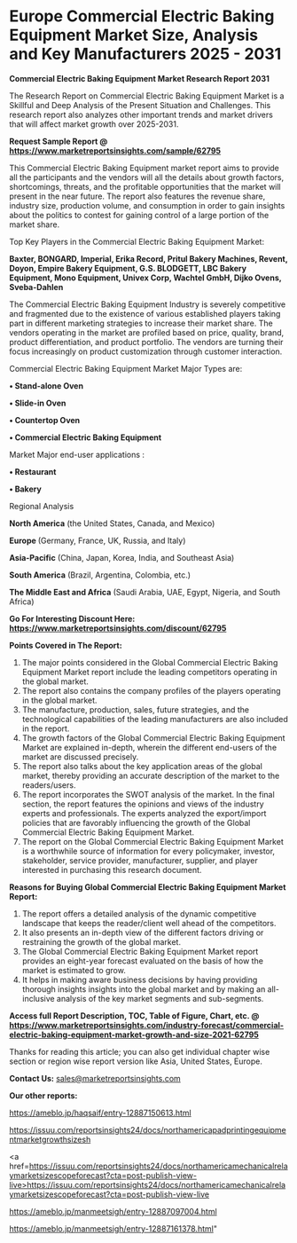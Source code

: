 # Europe Commercial Electric Baking Equipment Market Size, Analysis and Key Manufacturers 2025 - 2031

<strong>Commercial Electric Baking Equipment Market Research Report 2031</strong>

The Research Report on Commercial Electric Baking Equipment Market is a Skillful and Deep Analysis of the Present Situation and Challenges. This research report also analyzes other important trends and market drivers that will affect market growth over 2025-2031.

<strong>Request Sample Report @ <a href=https://www.marketreportsinsights.com/sample/62795>https://www.marketreportsinsights.com/sample/62795</a></strong>

This Commercial Electric Baking Equipment market report aims to provide all the participants and the vendors will all the details about growth factors, shortcomings, threats, and the profitable opportunities that the market will present in the near future. The report also features the revenue share, industry size, production volume, and consumption in order to gain insights about the politics to contest for gaining control of a large portion of the market share.

Top Key Players in the Commercial Electric Baking Equipment Market:

<strong>Baxter, BONGARD, Imperial, Erika Record, Pritul Bakery Machines, Revent, Doyon, Empire Bakery Equipment, G.S. BLODGETT, LBC Bakery Equipment, Mono Equipment, Univex Corp, Wachtel GmbH, Dijko Ovens, Sveba-Dahlen</strong>

The Commercial Electric Baking Equipment Industry is severely competitive and fragmented due to the existence of various established players taking part in different marketing strategies to increase their market share. The vendors operating in the market are profiled based on price, quality, brand, product differentiation, and product portfolio. The vendors are turning their focus increasingly on product customization through customer interaction.

Commercial Electric Baking Equipment Market Major Types are:

<strong>• Stand-alone Oven

• Slide-in Oven

• Countertop Oven

• Commercial Electric Baking Equipment</strong>

Market Major end-user applications :

<strong>• Restaurant

• Bakery</strong>

Regional Analysis

</u><strong><b>North America</b></strong> (the United States, Canada, and Mexico)

<strong><b>Europe </b></strong>(Germany, France, UK, Russia, and Italy)

<strong><b>Asia-Pacific</b></strong> (China, Japan, Korea, India, and Southeast Asia)

<strong><b>South America</b></strong> (Brazil, Argentina, Colombia, etc.)

<strong><b>The Middle East and Africa</b></strong> (Saudi Arabia, UAE, Egypt, Nigeria, and South Africa)

<strong>Go For Interesting Discount Here: <a href=https://www.marketreportsinsights.com/discount/62795>https://www.marketreportsinsights.com/discount/62795</a></strong>

<strong>Points Covered in The Report:</strong>
<ol>
  <li>The major points considered in the Global Commercial Electric Baking Equipment Market report include the leading competitors operating in the global market.</li>
  <li>The report also contains the company profiles of the players operating in the global market.</li>
  <li>The manufacture, production, sales, future strategies, and the technological capabilities of the leading manufacturers are also included in the report.</li>
  <li>The growth factors of the Global Commercial Electric Baking Equipment Market are explained in-depth, wherein the different end-users of the market are discussed precisely.</li>
  <li>The report also talks about the key application areas of the global market, thereby providing an accurate description of the market to the readers/users.</li>
  <li>The report incorporates the SWOT analysis of the market. In the final section, the report features the opinions and views of the industry experts and professionals. The experts analyzed the export/import policies that are favorably influencing the growth of the Global Commercial Electric Baking Equipment Market.</li>
  <li>The report on the Global Commercial Electric Baking Equipment Market is a worthwhile source of information for every policymaker, investor, stakeholder, service provider, manufacturer, supplier, and player interested in purchasing this research document.</li>
</ol>
<strong>Reasons for Buying Global Commercial Electric Baking Equipment Market Report:</strong>

<ol>
  <li>The report offers a detailed analysis of the dynamic competitive landscape that keeps the reader/client well ahead of the competitors.</li>
  <li>It also presents an in-depth view of the different factors driving or restraining the growth of the global market.</li>
  <li>The Global Commercial Electric Baking Equipment Market report provides an eight-year forecast evaluated on the basis of how the market is estimated to grow.</li>
  <li>It helps in making aware business decisions by having providing thorough insights insights into the global market and by making an all-inclusive analysis of the key market segments and sub-segments.</li>
</ol>
<strong>Access full Report Description, TOC, Table of Figure, Chart, etc. @ <a href=https://www.marketreportsinsights.com/industry-forecast/commercial-electric-baking-equipment-market-growth-and-size-2021-62795>https://www.marketreportsinsights.com/industry-forecast/commercial-electric-baking-equipment-market-growth-and-size-2021-62795</a></strong>


Thanks for reading this article; you can also get individual chapter wise section or region wise report version like Asia, United States, Europe.

<strong>Contact Us:</strong>
sales@marketreportsinsights.com

<strong>Our other reports:</strong>

<a href=https://ameblo.jp/haqsaif/entry-12887150613.html>https://ameblo.jp/haqsaif/entry-12887150613.html</a>

<a href=https://issuu.com/reportsinsights24/docs/northamericapadprintingequipmentmarketgrowthsizesh>https://issuu.com/reportsinsights24/docs/northamericapadprintingequipmentmarketgrowthsizesh</a>

<a href=https://issuu.com/reportsinsights24/docs/northamericamechanicalrelaymarketsizescopeforecast?cta=post-publish-view-live>https://issuu.com/reportsinsights24/docs/northamericamechanicalrelaymarketsizescopeforecast?cta=post-publish-view-live</a>

<a href=https://ameblo.jp/manmeetsigh/entry-12887097004.html>https://ameblo.jp/manmeetsigh/entry-12887097004.html</a>

<a href=https://ameblo.jp/manmeetsigh/entry-12887161378.html>https://ameblo.jp/manmeetsigh/entry-12887161378.html</a>"
